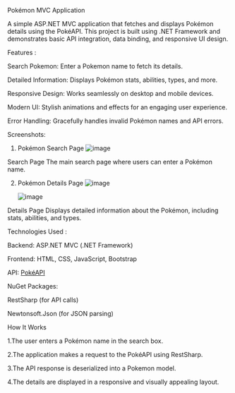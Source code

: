 Pokémon MVC Application

A simple ASP.NET MVC application that fetches and displays Pokémon details using the PokéAPI. This project is built using .NET Framework and demonstrates basic API integration, data binding, and responsive UI design.

Features :

Search Pokemon: Enter a Pokemon name to fetch its details.

Detailed Information: Displays Pokémon stats, abilities, types, and more.

Responsive Design: Works seamlessly on desktop and mobile devices.

Modern UI: Stylish animations and effects for an engaging user experience.

Error Handling: Gracefully handles invalid Pokémon names and API errors.

Screenshots:
1. Pokémon Search Page
  ![image](https://github.com/user-attachments/assets/26e0c5f2-d170-4aac-a58b-b6b0dcae8fdc)

Search Page
The main search page where users can enter a Pokémon name.

2. Pokémon Details Page
   ![image](https://github.com/user-attachments/assets/dc3af6aa-3003-48c0-b8e9-5d5809bdcc17)

   ![image](https://github.com/user-attachments/assets/b6873eb3-48c5-4150-bbbf-db836c5f8b88)

Details Page
Displays detailed information about the Pokémon, including stats, abilities, and types.

Technologies Used :

Backend: ASP.NET MVC (.NET Framework)

Frontend: HTML, CSS, JavaScript, Bootstrap

API: [PokéAPI](https://pokeapi.co/api/v2/)

NuGet Packages:

RestSharp (for API calls)

Newtonsoft.Json (for JSON parsing)

How It Works

1.The user enters a Pokémon name in the search box.

2.The application makes a request to the PokéAPI using RestSharp.

3.The API response is deserialized into a Pokemon model.

4.The details are displayed in a responsive and visually appealing layout.
